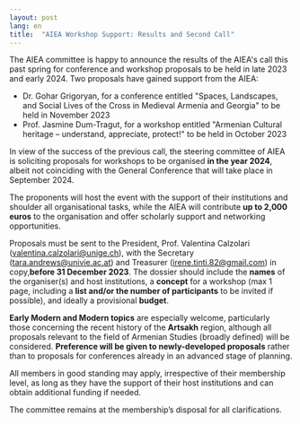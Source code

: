 ```yaml
---
layout: post
lang: en
title:  "AIEA Workshop Support: Results and Second Call"
---
```


The AIEA committee is happy to announce the results of the AIEA's call this past spring for conference and workshop proposals to be held in late 2023 and early 2024. Two proposals have gained support from the AIEA:

- Dr. Gohar Grigoryan, for a conference entitled "Spaces, Landscapes, and Social Lives of the Cross in Medieval Armenia and Georgia" to be held in November 2023
- Prof. Jasmine Dum-Tragut, for a workshop entitled "Armenian Cultural heritage – understand, appreciate, protect!" to be held in October 2023

In view of the success of the previous call, the steering committee of AIEA is soliciting proposals for workshops to be organised **in the year 2024**, albeit not coinciding with the General Conference that will take place in September 2024.

The proponents will host the event with the support of their institutions and shoulder all organisational tasks, while the AIEA will contribute **up to 2,000 euros** to the organisation and offer scholarly support and networking opportunities.

Proposals must be sent to the President, Prof. Valentina Calzolari (valentina.calzolari@unige.ch), with the Secretary (tara.andrews@univie.ac.at) and Treasurer (irene.tinti.82@gmail.com) in copy,**before 31 December 2023**.
The dossier should include the **names** of the organiser(s) and host institutions, a **concept** for a workshop (max 1 page, including a **list and/or the number of participants** to be invited if possible), and ideally a provisional **budget**.

**Early Modern and Modern topics** are especially welcome, particularly those concerning the recent history of the **Artsakh** region, although all proposals relevant to the field of Armenian Studies (broadly defined) will be considered. **Preference will be given to newly-developed proposals** rather than to proposals for conferences already in an advanced stage of planning.

All members in good standing may apply, irrespective of their membership level, as long as they have the support of their host institutions and can obtain additional funding if needed.

The committee remains at the membership’s disposal for all clarifications.